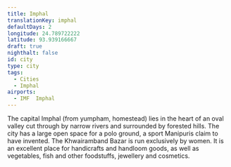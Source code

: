 ```yaml
---
title: Imphal
translationKey: imphal
defaultDays: 2
longitude: 24.789722222
latitude: 93.939166667
draft: true
nighthalt: false
id: city
type: city
tags:
  - Cities
  - Imphal
airports:
  - IMF  Imphal
---
```


The capital Imphal (from yumpham, homestead) lies in the heart of an oval valley cut through by narrow rivers and surrounded by forested hills. The city has a large open space for a polo ground, a sport Manipuris claim to have invented. The Khwairamband Bazar is run exclusively by women. It is an excellent place for handicrafts and handloom goods, as well as vegetables, fish and other foodstuffs, jewellery and cosmetics.